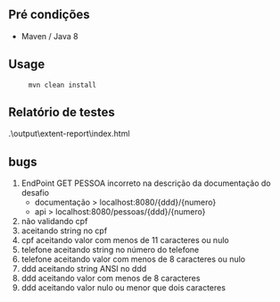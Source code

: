 ## Pré condições 
- Maven / Java 8

## Usage

```
     mvn clean install 
```

## Relatório de testes
   .\output\extent-report\index.html
   
## bugs

1. EndPoint GET PESSOA incorreto na descrição da documentação do desafio 
	*  documentação   > localhost:8080/{ddd}/{numero}
	*  api            > localhost:8080/pessoas/{ddd}/{numero}
2. não validando cpf 
3. aceitando string  no  cpf
4. cpf  aceitando valor  com menos de 11 caracteres ou nulo
5. telefone  aceitando string no  número do telefone 
6. telefone  aceitando valor com menos de 8 caracteres ou nulo
7. ddd  aceitando string ANSI no ddd 
8. ddd   aceitando valor com menos de 8 caracteres
9. ddd   aceitando valor  nulo ou menor que dois caracteres 


